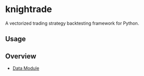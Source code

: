 # knightrade

A vectorized trading strategy backtesting framework for Python.

## Usage


## Overview

- [Data Module](docs/data_module/data_module.md)


